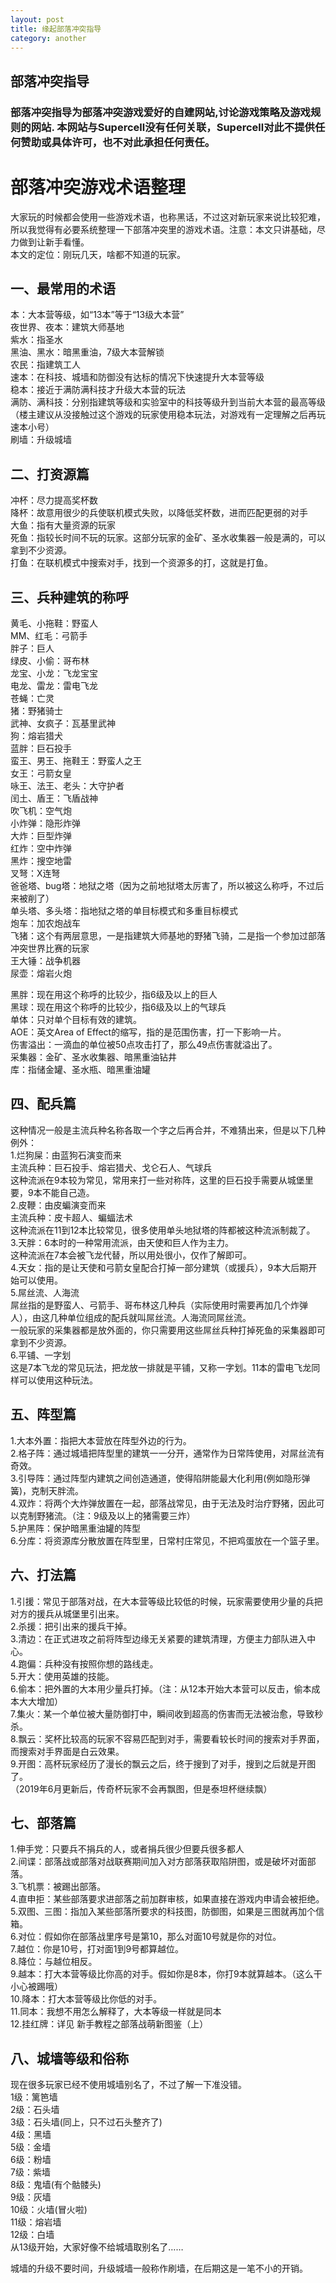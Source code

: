 ```yaml
---
layout: post
title: 缘起部落冲突指导
category: another
---
```


## 部落冲突指导  
### 部落冲突指导为部落冲突游戏爱好的自建网站,讨论游戏策略及游戏规则的网站. 本网站与Supercell没有任何关联，Supercell对此不提供任何赞助或具体许可，也不对此承担任何责任。  
  
# 部落冲突游戏术语整理  
  大家玩的时候都会使用一些游戏术语，也称黑话，不过这对新玩家来说比较犯难，所以我觉得有必要系统整理一下部落冲突里的游戏术语。注意：本文只讲基础，尽力做到让新手看懂。  
本文的定位：刚玩几天，啥都不知道的玩家。  
  
## 一、最常用的术语  
本：大本营等级，如“13本”等于“13级大本营”  
夜世界、夜本：建筑大师基地  
紫水：指圣水  
黑油、黑水：暗黑重油，7级大本营解锁  
农民：指建筑工人  
速本：在科技、城墙和防御没有达标的情况下快速提升大本营等级  
稳本：接近于满防满科技才升级大本营的玩法  
满防、满科技：分别指建筑等级和实验室中的科技等级升到当前大本营的最高等级  
（楼主建议从没接触过这个游戏的玩家使用稳本玩法，对游戏有一定理解之后再玩速本小号）  
刷墙：升级城墙  
  
## 二、打资源篇  
冲杯：尽力提高奖杯数  
降杯：故意用很少的兵使联机模式失败，以降低奖杯数，进而匹配更弱的对手  
大鱼：指有大量资源的玩家  
死鱼：指较长时间不玩的玩家。这部分玩家的金矿、圣水收集器一般是满的，可以拿到不少资源。  
打鱼：在联机模式中搜索对手，找到一个资源多的打，这就是打鱼。  
  
## 三、兵种建筑的称呼  
黄毛、小拖鞋：野蛮人  
MM、红毛：弓箭手  
胖子：巨人  
绿皮、小偷：哥布林  
龙宝、小龙：飞龙宝宝  
电龙、雷龙：雷电飞龙  
苍蝇：亡灵  
猪：野猪骑士  
武神、女疯子：瓦基里武神  
狗：熔岩猎犬  
蓝胖：巨石投手  
蛮王、男王、拖鞋王：野蛮人之王  
女王：弓箭女皇  
咏王、法王、老头：大守护者  
闰土、盾王：飞盾战神  
吹飞机：空气炮  
小炸弹：隐形炸弹  
大炸：巨型炸弹  
红炸：空中炸弹  
黑炸：搜空地雷  
叉弩：X连弩  
爸爸塔、bug塔：地狱之塔（因为之前地狱塔太厉害了，所以被这么称呼，不过后来被削了）  
单头塔、多头塔：指地狱之塔的单目标模式和多重目标模式  
炮车：加农炮战车  
飞猪：这个有两层意思，一是指建筑大师基地的野猪飞骑，二是指一个参加过部落冲突世界比赛的玩家  
王大锤：战争机器  
尿壶：熔岩火炮  
  
黑胖：现在用这个称呼的比较少，指6级及以上的巨人  
黑球：现在用这个称呼的比较少，指6级及以上的气球兵  
单体：只对单个目标有效的建筑。  
AOE：英文Area of Effect的缩写，指的是范围伤害，打一下影响一片。  
伤害溢出：一滴血的单位被50点攻击打了，那么49点伤害就溢出了。  
采集器：金矿、圣水收集器、暗黑重油钻井  
库：指储金罐、圣水瓶、暗黑重油罐  
  
## 四、配兵篇  
这种情况一般是主流兵种名称各取一个字之后再合并，不难猜出来，但是以下几种例外：  
1.烂狗屎：由蓝狗石演变而来  
主流兵种：巨石投手、熔岩猎犬、戈仑石人、气球兵  
这种流派在9本较为常见，常用来打一些对称阵，这里的巨石投手需要从城堡里要，9本不能自己造。  
2.皮鞭：由皮蝙演变而来  
主流兵种：皮卡超人、蝙蝠法术  
这种流派在11到12本比较常见，很多使用单头地狱塔的阵都被这种流派制裁了。  
3.天胖：6本时的一种常用流派，由天使和巨人作为主力。  
这种流派在7本会被飞龙代替，所以用处很小，仅作了解即可。  
4.天女：指的是让天使和弓箭女皇配合打掉一部分建筑（或援兵），9本大后期开始可以使用。  
5.屌丝流、人海流  
屌丝指的是野蛮人、弓箭手、哥布林这几种兵（实际使用时需要再加几个炸弹人），由这几种单位组成的配兵就叫屌丝流。人海流同屌丝流。  
一般玩家的采集器都是放外面的，你只需要用这些屌丝兵种打掉死鱼的采集器即可拿到不少资源。  
6.平铺、一字划  
这是7本飞龙的常见玩法，把龙放一排就是平铺，又称一字划。11本的雷电飞龙同样可以使用这种玩法。  
  
## 五、阵型篇  
1.大本外置：指把大本营放在阵型外边的行为。  
2.格子阵：通过城墙把阵型里的建筑一一分开，通常作为日常阵使用，对屌丝流有奇效。  
3.引导阵：通过阵型内建筑之间创造通道，使得陷阱能最大化利用(例如隐形弹簧)，克制天胖流。  
4.双炸：将两个大炸弹放置在一起，部落战常见，由于无法及时治疗野猪，因此可以克制野猪流。（注：9级及以上的猪需要三炸）  
5.护黑阵：保护暗黑重油罐的阵型  
6.分库：将资源库分散放置在阵型里，日常村庄常见，不把鸡蛋放在一个篮子里。  
  
## 六、打法篇  
1.引援：常见于部落对战，在大本营等级比较低的时候，玩家需要使用少量的兵把对方的援兵从城堡里引出来。  
2.杀援：把引出来的援兵干掉。  
3.清边：在正式进攻之前将阵型边缘无关紧要的建筑清理，方便主力部队进入中心。  
4.跑偏：兵种没有按照你想的路线走。  
5.开大：使用英雄的技能。  
6.偷本：把外置的大本用少量兵打掉。（注：从12本开始大本营可以反击，偷本成本大大增加）  
7.集火：某一个单位被大量防御打中，瞬间收到超高的伤害而无法被治愈，导致秒杀。  
8.飘云：奖杯比较高的玩家不容易匹配到对手，需要看较长时间的搜索对手界面，而搜索对手界面是白云效果。  
9.开图：高杯玩家经历了漫长的飘云之后，终于搜到了对手，搜到之后就是开图了。  
（2019年6月更新后，传奇杯玩家不会再飘图，但是泰坦杯继续飘）  
  
## 七、部落篇  
1.伸手党：只要兵不捐兵的人，或者捐兵很少但要兵很多都人  
2.间谍：部落战或部落对战联赛期间加入对方部落获取陷阱图，或是破坏对面部落。  
3.飞机票：被踢出部落。  
4.直申拒：某些部落要求进部落之前加群审核，如果直接在游戏内申请会被拒绝。  
5.双图、三图：指加入某些部落所要求的科技图，防御图，如果是三图就再加个信箱。  
6.对位：假如你在部落战里序号是第10，那么对面10号就是你的对位。  
7.越位：你是10号，打对面1到9号都算越位。  
8.降位：与越位相反。  
9.越本：打大本营等级比你高的对手。假如你是8本，你打9本就算越本。（这么干小心被踢哦）  
10.降本：打大本营等级比你低的对手。  
11.同本：我想不用怎么解释了，大本等级一样就是同本  
12.挂红牌：详见 新手教程之部落战萌新图鉴（上）  
  
## 八、城墙等级和俗称  
现在很多玩家已经不使用城墙别名了，不过了解一下准没错。  
1级：篱笆墙  
2级：石头墙  
3级：石头墙(同上，只不过石头整齐了)  
4级：黑墙  
5级：金墙  
6级：粉墙  
7级：紫墙  
8级：鬼墙(有个骷髅头)  
9级：灰墙  
10级：火墙(冒火啦)  
11级：熔岩墙  
12级：白墙  
从13级开始，大家好像不给城墙取别名了……  
  
城墙的升级不要时间，升级城墙一般称作刷墙，在后期这是一笔不小的开销。  
  
